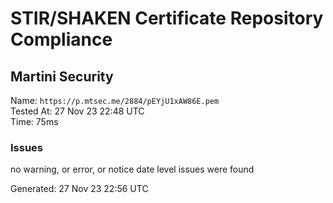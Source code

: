 # STIR/SHAKEN Certificate Repository Compliance

## Martini Security

Name: `https://p.mtsec.me/2884/pEYjU1xAW86E.pem`\
Tested At: 27 Nov 23 22:48 UTC\
Time: 75ms

### Issues

no warning, or error, or notice date level issues were found

Generated: 27 Nov 23 22:56 UTC